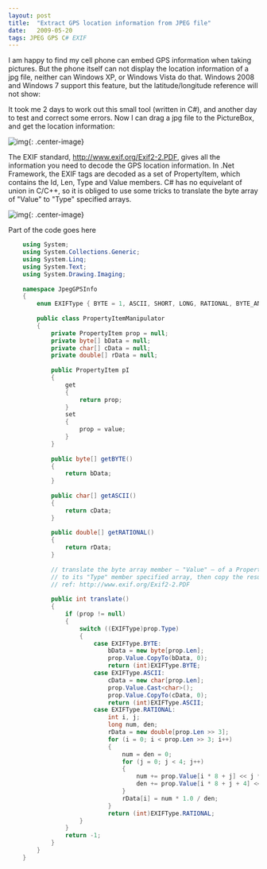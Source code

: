 ```yaml
---
layout: post
title:  "Extract GPS location information from JPEG file"
date:   2009-05-20
tags: JPEG GPS C# EXIF
---
```

I am happy to find my cell phone can embed GPS information when taking pictures. But the phone itself can not display the location information of a jpg file, neither can Windows XP, or Windows Vista do that. Windows 2008 and Windows 7 support this feature, but the latitude/longitude reference will not show:

It took me 2 days to work out this small tool (written in C#), and another day to test and correct some errors. Now I can drag a jpg file to the PictureBox, and get the location information:

![img]({{'/assets/images/ws2008_jpeg_GPS.JPG'}}){: .center-image}

The EXIF standard, http://www.exif.org/Exif2-2.PDF, gives all the information you need to decode the GPS location information. In .Net Framework, the EXIF tags are decoded as a set of PropertyItem, which contains the Id, Len, Type and Value members. C# has no equivelant of union in C/C++, so it is obliged to use some tricks to translate the byte array of "Value" to "Type" specified arrays.

![img]({{'/assets/images/gps_info.JPG'}}){: .center-image}

Part of the code goes here
```csharp
    using System;
    using System.Collections.Generic;
    using System.Linq;
    using System.Text;
    using System.Drawing.Imaging;
     
    namespace JpegGPSInfo
    {
        enum EXIFType { BYTE = 1, ASCII, SHORT, LONG, RATIONAL, BYTE_ANY, SLONG, SRATIONAL = 10 };
     
        public class PropertyItemManipulator
        {
            private PropertyItem prop = null;
            private byte[] bData = null;
            private char[] cData = null;
            private double[] rData = null;
     
            public PropertyItem pI
            {
                get
                {
                    return prop;
                }
                set
                {
                    prop = value;
                }
            }
     
            public byte[] getBYTE()
            {
                return bData;
            }
     
            public char[] getASCII()
            {
                return cData;
            }
     
            public double[] getRATIONAL()
            {
                return rData;
            }
     
            // translate the byte array member – "Value" – of a PropertyItem
            // to its "Type" member specified array, then copy the result to our xData
            // ref: http://www.exif.org/Exif2-2.PDF
     
            public int translate()
            {
                if (prop != null)
                {
                    switch ((EXIFType)prop.Type)
                    {
                        case EXIFType.BYTE:
                            bData = new byte[prop.Len];
                            prop.Value.CopyTo(bData, 0);
                            return (int)EXIFType.BYTE;
                        case EXIFType.ASCII:
                            cData = new char[prop.Len];
                            prop.Value.Cast<char>();
                            prop.Value.CopyTo(cData, 0);
                            return (int)EXIFType.ASCII;
                        case EXIFType.RATIONAL:
                            int i, j;
                            long num, den;
                            rData = new double[prop.Len >> 3];
                            for (i = 0; i < prop.Len >> 3; i++)
                            {
                                num = den = 0;
                                for (j = 0; j < 4; j++)
                                {
                                    num += prop.Value[i * 8 + j] << j * 8;
                                    den += prop.Value[i * 8 + j + 4] << j * 8;
                                }
                                rData[i] = num * 1.0 / den;
                            }
                            return (int)EXIFType.RATIONAL;
                    }
                }
                return -1;
            }
        }
    }
```
